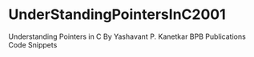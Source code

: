 # UnderStandingPointersInC2001
Understanding Pointers in C By Yashavant P.  Kanetkar BPB Publications Code Snippets
